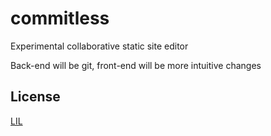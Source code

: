# commitless

Experimental collaborative static site editor

Back-end will be git, front-end will be more intuitive changes

## License

[LIL](LICENSE)
